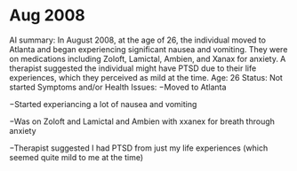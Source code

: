 # Aug 2008

AI summary: In August 2008, at the age of 26, the individual moved to Atlanta and began experiencing significant nausea and vomiting. They were on medications including Zoloft, Lamictal, Ambien, and Xanax for anxiety. A therapist suggested the individual might have PTSD due to their life experiences, which they perceived as mild at the time.
Age: 26
Status: Not started
Symptoms and/or Health Issues: −Moved to Atlanta

−Started experiancing a lot of nausea and vomiting

−Was on Zoloft and Lamictal and Ambien with xxanex for breath through anxiety

−Therapist suggested I had PTSD from just my life experiences (which seemed quite mild to me at the time)